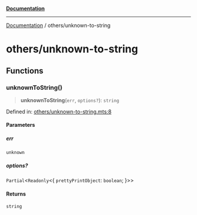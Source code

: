 [**Documentation**](../README.md)

---

[Documentation](../README.md) / others/unknown-to-string

# others/unknown-to-string

## Functions

### unknownToString()

> **unknownToString**(`err`, `options?`): `string`

Defined in: [others/unknown-to-string.mts:8](https://github.com/noshiro-pf/ts-verified/blob/main/src/others/unknown-to-string.mts#L8)

#### Parameters

##### err

`unknown`

##### options?

`Partial`\<`Readonly`\<\{ `prettyPrintObject`: `boolean`; \}\>\>

#### Returns

`string`

